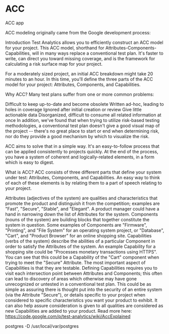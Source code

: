 # ACC
ACC app

ACC modeling originally came from the Google development process:

Introduction
Test Analytics allows you to efficiently construct an ACC model for your project. This ACC model, shorthand for Attributes-Components-Capabilities, will in many ways replace a conventional test plan. It's faster to write, can direct you toward missing coverage, and is the framework for calculating a risk surface map for your project.

For a moderately sized project, an initial ACC breakdown might take 20 minutes to an hour. In this time, you'll define the three parts of the ACC model for your project: Attributes, Components, and Capabilities.

Why ACC?
Many test plans suffer from one or more common problems:

Difficult to keep up-to-date and become obsolete
Written ad-hoc, leading to holes in coverage
Ignored after initial creation or review
Give little actionable data
Disorganized, difficult to consume all related information at once
In addition, we've found that when trying to utilize risk-based testing methodologies, a conventional test plan doesn't give a good visual map of the project -- there's no great place to start or end when determining risk, nor do they provide a good mechanism by which to visualize the risk.

ACC aims to solve that in a simple way. It's an easy-to-follow process that can be applied consistently to projects quickly. At the end of the process, you have a system of coherent and logically-related elements, in a form which is easy to digest.

What is ACC?
ACC consists of three different parts that define your system under test: Attributes, Components, and Capabilities. An easy way to think of each of these elements is by relating them to a part of speech relating to your project.

Attributes (adjectives of the system) are qualities and characteristics that promote the product and distinguish it from the competition; examples are "Fast", "Secure", "Stable", and "Elegant". A product manager could have a hand in narrowing down the list of Attributes for the system.
Components (nouns of the system) are building blocks that together constitute the system in question. Some examples of Components are "Firmware", "Printing", and "File System" for an operating system project, or "Database", "Cart", and "Product Browser" for an online shopping site.
Capabilities (verbs of the system) describe the abilities of a particular Component in order to satisfy the Attributes of the system. An example Capability for a shopping site could be "Processes monetary transactions using HTTPS". You can see that this could be a Capability of the "Cart" component when trying to meet the "Secure" Attribute. The most important aspect of Capabilities is that they are testable.
Defining Capabilities requires you to visit each intersection point between Attributes and Components; this often can lead to discovery of areas which otherwise may have gone unrecognized or untested in a conventional test plan. This could be as simple as assuring there is thought put into the security of an entire system (via the Attribute "Secure"), or details specific to your project when considered to specific characteristics you want your product to exhibit. It can also help assure consideration is given to all qualities are considered as new Capabilities are added to your product.
Read more here: https://code.google.com/p/test-analytics/wiki/AccExplained


postgres -D /usr/local/var/postgres
